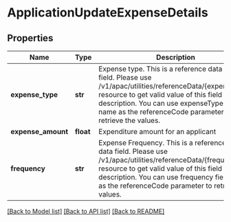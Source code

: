 # ApplicationUpdateExpenseDetails

## Properties
Name | Type | Description | Notes
------------ | ------------- | ------------- | -------------
**expense_type** | **str** | Expense type. This is a reference data data field. Please use /v1/apac/utilities/referenceData/{expenseType} resource to get valid value of this field with description. You can use expenseType field name as the referenceCode parameter to retrieve the values. | [optional] 
**expense_amount** | **float** | Expenditure amount for an applicant | [optional] 
**frequency** | **str** | Expense Frequency. This is a reference data data field. Please use /v1/apac/utilities/referenceData/{frequency} resource to get valid value of this field with description. You can use frequency field name as the referenceCode parameter to retrieve the values. | [optional] 

[[Back to Model list]](../README.md#documentation-for-models) [[Back to API list]](../README.md#documentation-for-api-endpoints) [[Back to README]](../README.md)

